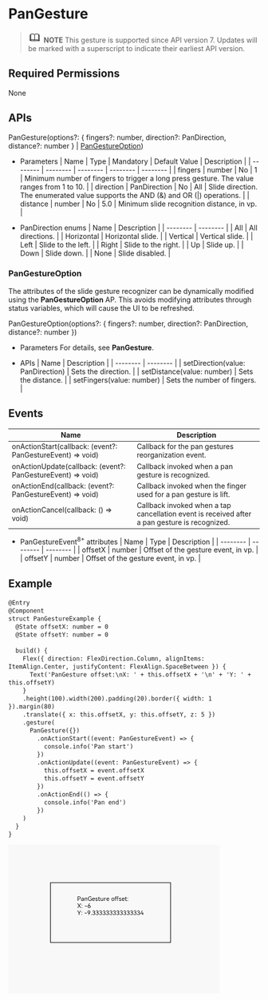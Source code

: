 # PanGesture


> ![icon-note.gif](public_sys-resources/icon-note.gif) **NOTE**
> This gesture is supported since API version 7. Updates will be marked with a superscript to indicate their earliest API version.


## Required Permissions

None


## APIs

PanGesture(options?: { fingers?: number, direction?: PanDirection, distance?: number } | [PanGestureOption](#pangestureoption))

- Parameters
    | Name | Type | Mandatory | Default Value | Description | 
  | -------- | -------- | -------- | -------- | -------- |
  | fingers | number | No | 1 | Minimum number of fingers to trigger a long press gesture. The value ranges from 1 to 10. | 
  | direction | PanDirection | No | All | Slide direction. The enumerated value supports the AND (&amp;) and OR (\|) operations. | 
  | distance | number | No | 5.0 | Minimum slide recognition distance, in vp. | 

- PanDirection enums
    | Name | Description | 
  | -------- | -------- |
  | All | All directions. | 
  | Horizontal | Horizontal slide. | 
  | Vertical | Vertical slide. | 
  | Left | Slide to the left. | 
  | Right | Slide to the right. | 
  | Up | Slide up. | 
  | Down | Slide down. | 
  | None | Slide disabled. | 


### PanGestureOption

The attributes of the slide gesture recognizer can be dynamically modified using the **PanGestureOption** AP. This avoids modifying attributes through status variables, which will cause the UI to be refreshed.

PanGestureOption(options?: { fingers?: number, direction?: PanDirection, distance?: number })

- Parameters
  For details, see **PanGesture**.

- APIs
    | Name | Description | 
  | -------- | -------- |
  | setDirection(value: PanDirection) | Sets the direction. | 
  | setDistance(value: number) | Sets the distance. | 
  | setFingers(value: number) | Sets the number of fingers. | 


## Events

  | Name | Description | 
| -------- | -------- |
| onActionStart(callback: (event?: PanGestureEvent) =&gt; void) | Callback for the pan gestures reorganization event. | 
| onActionUpdate(callback: (event?: PanGestureEvent) =&gt; void) | Callback invoked when a pan gesture is recognized. | 
| onActionEnd(callback: (event?: PanGestureEvent) =&gt; void) | Callback invoked when the finger used for a pan gesture is lift. | 
| onActionCancel(callback: () =&gt; void) | Callback invoked when a tap cancellation event is received after a pan gesture is recognized. | 

- PanGestureEvent<sup>8+</sup> attributes
    | Name | Type | Description | 
  | -------- | -------- | -------- |
  | offsetX | number | Offset of the gesture event, in vp. | 
  | offsetY | number | Offset of the gesture event, in vp. | 


## Example


```
@Entry
@Component
struct PanGestureExample {
  @State offsetX: number = 0
  @State offsetY: number = 0

  build() {
    Flex({ direction: FlexDirection.Column, alignItems: ItemAlign.Center, justifyContent: FlexAlign.SpaceBetween }) {
      Text('PanGesture offset:\nX: ' + this.offsetX + '\n' + 'Y: ' + this.offsetY)
    }
    .height(100).width(200).padding(20).border({ width: 1 }).margin(80)
    .translate({ x: this.offsetX, y: this.offsetY, z: 5 })
    .gesture(
      PanGesture({})
        .onActionStart((event: PanGestureEvent) => {
          console.info('Pan start')
        })
        .onActionUpdate((event: PanGestureEvent) => {
          this.offsetX = event.offsetX
          this.offsetY = event.offsetY
        })
        .onActionEnd(() => {
          console.info('Pan end')
        })
    )
  }
}
```

![en-us_image_0000001256978371](figures/en-us_image_0000001256978371.gif)
